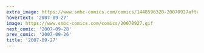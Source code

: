 ```yaml
---
extra_image: https://www.smbc-comics.com/comics/1448596320-20070927after.png
hovertext: '2007-09-27'
image: https://www.smbc-comics.com/comics/20070927.gif
next_comic: '2007-09-28'
prev_comic: '2007-09-26'
title: '2007-09-27'
---
```



